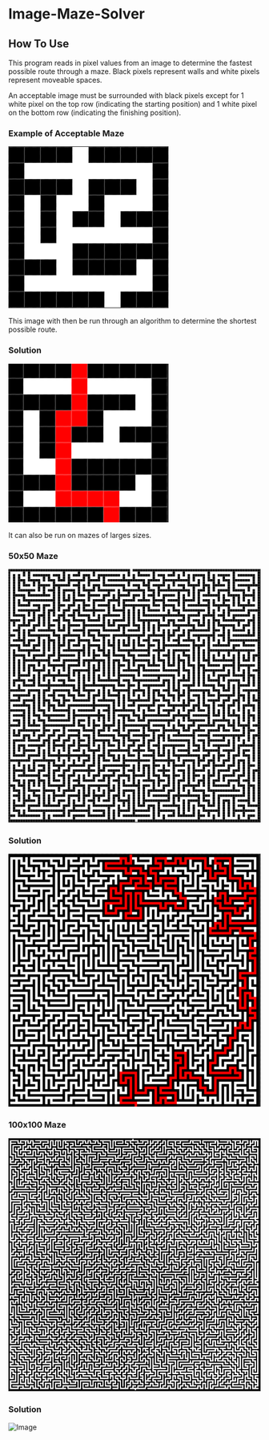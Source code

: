 # Image-Maze-Solver

## How To Use

This program reads in pixel values from an image to determine the fastest possible route through a maze.
Black pixels represent walls and white pixels represent moveable spaces.

An acceptable image must be surrounded with black pixels except for 1 white pixel on the top row (indicating the starting position) and 1 white pixel on the bottom row (indicating the finishing position).

### Example of Acceptable Maze

![Image](/10x10Maze_Image.PNG)

This image with then be run through an algorithm to determine the shortest possible route.

### Solution
![Image](/10x10Maze-solved.png)

It can also be run on mazes of larges sizes.

### 50x50 Maze
![Image](/50x50maze_image.PNG)


### Solution
![Image](/50x50Maze-solved-big.png)


### 100x100 Maze
![Image](/100x100Maze_image.PNG)

### Solution
![Image](/100x100Maze-solved-big.png)
